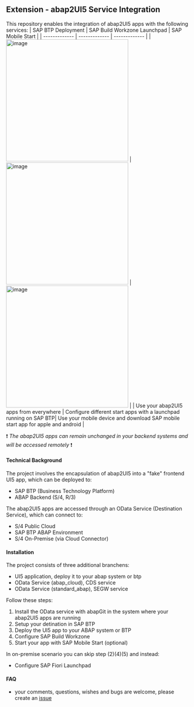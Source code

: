 ## Extension - abap2UI5 Service Integration
This repository enables the integration of abap2UI5 apps with the following services: 
| SAP BTP Deployment  | SAP Build Workzone Launchpad | SAP Mobile Start |
| ------------- | ------------- | ------------- |
| <img width="333" alt="image" src="https://github.com/abap2UI5/ext-service_integration/assets/102328295/b6406c48-0b09-4f0e-b261-6d7f1a8892b2">  | <img width="333" alt="image" src="https://github.com/abap2UI5/ext-service_integration/assets/102328295/e6e9da75-021a-45c4-a3c5-bb471d1aedb4">  | <img width="333" alt="image" src="https://github.com/abap2UI5/ext-service_integration/assets/102328295/207d4538-ceaa-4f7d-a7f1-a15412492188"> |
| Use your abap2UI5 apps from everywhere | Configure different start apps with a launchpad running on SAP BTP| Use your mobile device and download SAP mobile start app for apple and android |

❗️ _The abap2UI5 apps can remain unchanged in your backend systems and will be accessed remotely_ ❗️

#### Technical Background
The project involves the encapsulation of abap2UI5 into a "fake" frontend UI5 app, which can be deployed to:
* SAP BTP (Business Technology Platform)
* ABAP Backend (S/4, R/3)

The abap2UI5 apps are accessed through an OData Service (Destination Service), which can connect to:
* S/4 Public Cloud
* SAP BTP ABAP Environment
* S/4 On-Premise (via Cloud Connector)

#### Installation
The project consists of three additional branchens:
* UI5 application, deploy it to your abap system or btp
* OData Service (abap_cloud), CDS service
* OData Service (standard_abap), SEGW service

Follow these steps:
1. Install the OData service with abapGit in the system where your abap2UI5 apps are running
2. Setup your detination in SAP BTP
3. Deploy the UI5 app to your ABAP system or BTP
4. Configure SAP Build Workzone
5. Start your app with SAP Mobile Start (optional)
   
In on-premise scenario you can skip step (2)(4)(5) and instead:
* Configure SAP Fiori Launchpad

#### FAQ
* your comments, questions, wishes and bugs are welcome, please create an [issue](https://github.com/abap2UI5/ext-service_integration/issues)
